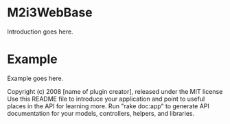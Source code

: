 M2i3WebBase
===========

Introduction goes here.


Example
=======

Example goes here.


Copyright (c) 2008 [name of plugin creator], released under the MIT license
Use this README file to introduce your application and point to useful places in the API for learning more.
Run "rake doc:app" to generate API documentation for your models, controllers, helpers, and libraries.
